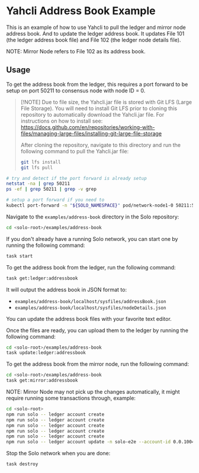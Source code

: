 # Yahcli Address Book Example

This is an example of how to use Yahcli to pull the ledger and mirror node address book.  And to update the ledger address book.  It updates File 101 (the ledger address book file) and File 102 (the ledger node details file).

NOTE: Mirror Node refers to File 102 as its address book.

## Usage

To get the address book from the ledger, this requires a port forward to be setup on port 50211 to consensus node with node ID = 0.

> \[!NOTE]
> Due to file size, the Yahcli.jar file is stored with Git LFS (Large File Storage).  You will need to install Git LFS prior to cloning this repository to automatically download the Yahcli.jar file. For instructions on how to install see: <https://docs.github.com/en/repositories/working-with-files/managing-large-files/installing-git-large-file-storage>
> 
> After cloning the repository, navigate to this directory and run the following command to pull the Yahcli.jar file:
> ```bash
> git lfs install
> git lfs pull
> ```

```bash
# try and detect if the port forward is already setup
netstat -na | grep 50211
ps -ef | grep 50211 | grep -v grep

# setup a port forward if you need to
kubectl port-forward -n "${SOLO_NAMESPACE}" pod/network-node1-0 50211:50211
```

Navigate to the `examples/address-book` directory in the Solo repository:

```bash
cd <solo-root>/examples/address-book
```

If you don't already have a running Solo network, you can start one by running the following command:

```bash
task start
```

To get the address book from the ledger, run the following command:

```bash
task get:ledger:addressbook
```

It will output the address book in JSON format to:

* `examples/address-book/localhost/sysfiles/addressBook.json`
* `examples/address-book/localhost/sysfiles/nodeDetails.json`

You can update the address book files with your favorite text editor.

Once the files are ready, you can upload them to the ledger by running the following command:

```bash
cd <solo-root>/examples/address-book
task update:ledger:addressbook
```

To get the address book from the mirror node, run the following command:

```bash
cd <solo-root>/examples/address-book
task get:mirror:addressbook
```

NOTE: Mirror Node may not pick up the changes automatically, it might require running some transactions through, example:

```bash
cd <solo-root>
npm run solo -- ledger account create
npm run solo -- ledger account create
npm run solo -- ledger account create
npm run solo -- ledger account create
npm run solo -- ledger account create
npm run solo -- ledger account update -n solo-e2e --account-id 0.0.1004 --hbar-amount 78910 
```

Stop the Solo network when you are done:

```bash
task destroy
```
